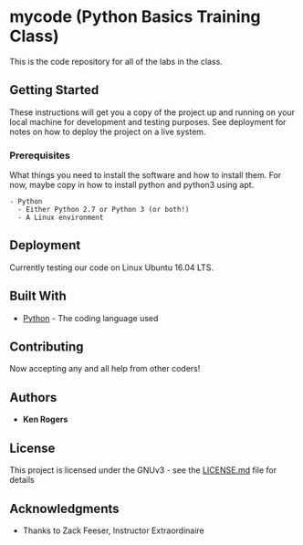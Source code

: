 # mycode (Python Basics Training Class)

This is the code repository for all of the labs in the class.

## Getting Started

These instructions will get you a copy of the project up and running on your local machine for development and testing purposes. See deployment for notes on how to deploy the project on a live system.

### Prerequisites

What things you need to install the software and how to install them. For now, maybe copy in how to install python and python3 using apt.

```
- Python
  - Either Python 2.7 or Python 3 (or both!)
  - A Linux environment
```
## Deployment

Currently testing our code on Linux Ubuntu 16.04 LTS. 

## Built With

* [Python](https://www.python.org/) - The coding language used

## Contributing
Now accepting any and all help from other coders!

## Authors

* **Ken Rogers**

## License

This project is licensed under the GNUv3 - see the [LICENSE.md](LICENSE.md) file for details

## Acknowledgments

* Thanks to Zack Feeser, Instructor Extraordinaire

